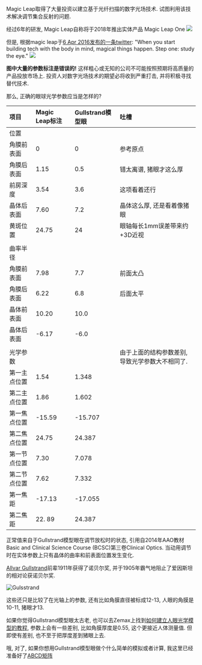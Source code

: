 <!--
.. title: 见微知著: Magic Leap为什么会失败
.. slug: why-magicleap-fall
.. date: 2018-1-16 16:30 UTC+08:00
.. tags: ophthalmology
.. category:
.. link:
.. description:
.. type: text
-->

Magic Leap取得了大量投资以建立基于光纤扫描的数字光场技术. 试图利用该技术解决调节集合反射的问题.

经过6年的研发, Magic Leap自称将于2018年推出实体产品 Magic Leap One
![](https://www.vrandfun.com/wp-content/uploads/2017/12/magic-leap-one-ar-headset.jpg)

但是, 根据magic leap于[6 Apr 2016发布的一条twitter](https://twitter.com/magicleap/status/717390550429786113):
"When you start building tech with the body in mind, magical things happen. Step one: study the eye."
![](https://pbs.twimg.com/media/CfSu50CW8AEt39K.jpg)


**图中大量的参数标注是错误的!** 这样粗心或无知的公司不可能按照预期将高质量的产品投放市场上. 投资人对数字光场技术的期望必将收到严重打击, 并将积极寻找替代技术.

那么, 正确的眼球光学参数应当是怎样的?

<!-- TEASER_END -->

|项目|Magic Leap标注|Gullstrand模型眼|吐槽|
| :---- | :---- |:----|:----|
|位置|       
|角膜前表面|0       |0 |参考原点|
|角膜后表面|1.15| 0.5|错太离谱, 猪眼才这么厚|
|前房深度|3.54|3.6|这项看着还行|
|晶体后表面|7.60|7.2|晶体这么厚, 还是看着像猪眼|
|黄斑位置|24.75|24|眼轴每长1mm误差带来约+3D近视|
||||
|曲率半径||||
|角膜前表面|7.98|7.7|前面太凸|
|角膜后表面|6.22|6.8|后面太平|
|晶体前表面|10.20|10.0||
|晶体后表面|-6.17|-6.0||
||||
|光学参数|||由于上面的结构参数差别, 导致光学参数大不相同了. |
|第一主点位置|1.54|1.348|
|第二主点位置|1.86|1.602|
|第一焦点位置|-15.59|-15.707|
|第二焦点位置|24.75|24.387|
|第一节点位置|7.30|7.078|
|第二节点位置|7.62|7.332|
|第一焦距|-17.13|-17.055|
|第二焦距|22. 89|24.387|

正常值来自于Gullstrand模型眼在调节放松时的状态, 引用自2014年AAO教材Basic and Clinical Science Course (BCSC)第三卷Clinical Optics. 当动用调节时在实体参数上只有晶体的曲率和前表面位置发生变化.  

[Allvar Gullstrand](https://en.wikipedia.org/wiki/Allvar_Gullstrand)前辈1911年获得了诺贝尔奖, 并于1905年霸气地阻止了爱因斯坦的相对论获诺贝尔奖.

![Gulsstrand](https://upload.wikimedia.org/wikipedia/commons/thumb/7/79/Allvar_Gullstrand.jpg/412px-Allvar_Gullstrand.jpg)

这些还只是比较了在光轴上的参数, 还有比如角膜直径被标成12-13, 人眼的角膜是10-11, 猪眼才13.

如果你觉得Gullstrand模型眼太古老, 也可以去Zemax上找到[如何建立人眼光学模型的教程](http://customers.zemax.com/os/resources/learn/knowledgebase/how-to-model-the-human-eye-in-zemax), 参数上会有一些差别, 比如角膜厚度是0.55, 这个更接近人体测量值. 但即使有差别, 也不至于把厚度差到猪眼上去.

哦, 对了, 如果你想用Gullstrand模型眼做个什么简单的模拟或者计算, 我这里已经准备好了[ABCD矩阵](../../python/abcd-matrix/)







<!-- EOF -->

